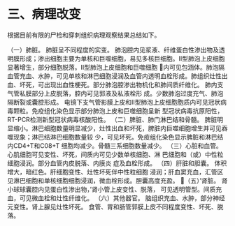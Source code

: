 # 三、病理改变
根据目前有限的尸检和穿刺组织病理观察结果总结如下。

（一）肺脏。
肺脏呈不同程度的实变。
肺泡腔内见浆液、纤维蛋白性渗出物及透明膜形成；渗出细胞主要为单核和巨噬细胞，易见多核巨细胞。II型肺泡上皮细胞显著增生，部分细胞脱落。II型肺泡上皮细胞和巨噬细胞
内可见包涵体。肺泡隔血管充血、水肿，可见单核和淋巴细胞浸润及血管内透明血栓形成。肺组织灶性出血、坏死，可出现出血性梗死。部分肺泡腔渗出物机化和肺间质纤维化。
肺内支气管私膜部分上皮脱落，腔内可见郭液及私液栓形
成。少数肺泡过度充气、肺泡隔断裂或囊腔形成。
电镜下支气管影膜上皮和II型肺泡上皮细胞胞质内可见冠状病毒颗粒。免疫组化染色显示部分肺泡上皮和巨噬细胞呈新
型冠状病毒抗原阳性，RT-PCR检测新型冠状病毒核酸阳性。
（二）脾脏、肺门淋巴结和骨髓。
脾脏明显缩小。淋巴细胞数量明显减少，灶性出血和坏死，脾脏内巨噬细胞增生并可见吞噬现象；淋巴结淋巴细胞数量较
少，可见坏死。免疫组化染色显示脾脏和淋巴结内CD4+T和C08+T 细胞均减少。骨髓三系细胞数量减少。
（三）心脏和血管。
心肌细胞可见变性、坏死，间质内可见少数单核细胞、淋
巴细胞和（或）中性粒细胞浸润。部分血管内皮脱落、内膜炎
症及血栓形成。
（四）肝脏和胆囊。
体积增大，暗红色。肝细胞变性、灶性坏死伴中性粒细胞
浸润；肝血窦充血，汇管区见淋巴细胞和单核细胞细胞浸润，微血栓形成。胆囊高度充盈。
（五）’肾脏。
肾小球球囊腔内见蛋白性渗出物，’肾小管上皮变性、脱落，
可见透明管型。间质充血，可见微血栓和灶性纤维化。
（六）其他器官。
脑组织充血、水肿，部分神经元变性。肾上腺见灶性坏死。
食管、胃和肠管郭膜上皮不同程度变性、坏死、脱落。
